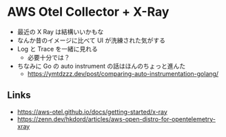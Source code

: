 # AWS Otel Collector + X-Ray

- 最近の X Ray は結構いいかもな
- なんか昔のイメージに比べて UI が洗練された気がする
- Log と Trace を一緒に見れる
  - 必要十分では？
- ちなみに Go の auto instrument の話はほんのちょっと進んた
  - https://ymtdzzz.dev/post/comparing-auto-instrumentation-golang/

## Links
- https://aws-otel.github.io/docs/getting-started/x-ray
- https://zenn.dev/hkdord/articles/aws-open-distro-for-opentelemetry-xray
